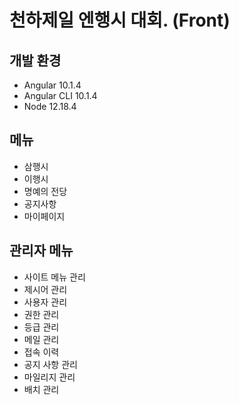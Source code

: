 # 천하제일 엔행시 대회. (Front)

## 개발 환경
- Angular 10.1.4
- Angular CLI 10.1.4
- Node 12.18.4

## 메뉴
- 삼행시
- 이행시
- 명예의 전당
- 공지사항
- 마이페이지

## 관리자 메뉴
- 사이트 메뉴 관리
- 제시어 관리
- 사용자 관리
- 권한 관리
- 등급 관리
- 메일 관리
- 접속 이력
- 공지 사항 관리
- 마일리지 관리
- 배치 관리
